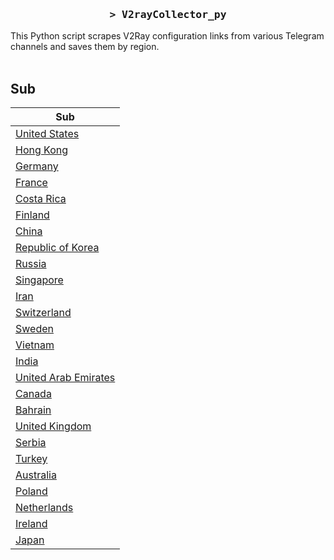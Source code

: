 <h3 align="center">
    <samp>&gt; V2rayCollector_py</samp>
</h3>

This Python script scrapes V2Ray configuration links from various Telegram channels and saves them by region.
<br>
<br>
## Sub
| Sub |
|-----|
| [United States](https://raw.githubusercontent.com/freetomaid/Vxray-country/main/sub/United%20States/config.txt) |
| [Hong Kong](https://raw.githubusercontent.com/freetomaid/Vxray-country/main/sub/Hong%20Kong/config.txt) |
| [Germany](https://raw.githubusercontent.com/freetomaid/Vxray-country/main/sub/Germany/config.txt) |
| [France](https://raw.githubusercontent.com/freetomaid/Vxray-country/main/sub/France/config.txt) |
| [Costa Rica](https://raw.githubusercontent.com/freetomaid/Vxray-country/main/sub/Costa%20Rica/config.txt) |
| [Finland](https://raw.githubusercontent.com/freetomaid/Vxray-country/main/sub/Finland/config.txt) |
| [China](https://raw.githubusercontent.com/freetomaid/Vxray-country/main/sub/China/config.txt) |
| [Republic of Korea](https://raw.githubusercontent.com/freetomaid/Vxray-country/main/sub/Republic%20of%20Korea/config.txt) |
| [Russia](https://raw.githubusercontent.com/freetomaid/Vxray-country/main/sub/Russia/config.txt) |
| [Singapore](https://raw.githubusercontent.com/freetomaid/Vxray-country/main/sub/Singapore/config.txt) |
| [Iran](https://raw.githubusercontent.com/freetomaid/Vxray-country/main/sub/Iran/config.txt) |
| [Switzerland](https://raw.githubusercontent.com/freetomaid/Vxray-country/main/sub/Switzerland/config.txt) |
| [Sweden](https://raw.githubusercontent.com/freetomaid/Vxray-country/main/sub/Sweden/config.txt) |
| [Vietnam](https://raw.githubusercontent.com/freetomaid/Vxray-country/main/sub/Vietnam/config.txt) |
| [India](https://raw.githubusercontent.com/freetomaid/Vxray-country/main/sub/India/config.txt) |
| [United Arab Emirates](https://raw.githubusercontent.com/freetomaid/Vxray-country/main/sub/United%20Arab%20Emirates/config.txt) |
| [Canada](https://raw.githubusercontent.com/freetomaid/Vxray-country/main/sub/Canada/config.txt) |
| [Bahrain](https://raw.githubusercontent.com/freetomaid/Vxray-country/main/sub/Bahrain/config.txt) |
| [United Kingdom](https://raw.githubusercontent.com/freetomaid/Vxray-country/main/sub/United%20Kingdom/config.txt) |
| [Serbia](https://raw.githubusercontent.com/freetomaid/Vxray-country/main/sub/Serbia/config.txt) |
| [Turkey](https://raw.githubusercontent.com/freetomaid/Vxray-country/main/sub/Turkey/config.txt) |
| [Australia](https://raw.githubusercontent.com/freetomaid/Vxray-country/main/sub/Australia/config.txt) |
| [Poland](https://raw.githubusercontent.com/freetomaid/Vxray-country/main/sub/Poland/config.txt) |
| [Netherlands](https://raw.githubusercontent.com/freetomaid/Vxray-country/main/sub/Netherlands/config.txt) |
| [Ireland](https://raw.githubusercontent.com/freetomaid/Vxray-country/main/sub/Ireland/config.txt) |
| [Japan](https://raw.githubusercontent.com/freetomaid/Vxray-country/main/sub/Japan/config.txt) |










































































































































































































































































































































































































































































































































































































































































































































































































































































































































































































































































































































































































































































































































































































































































































































































































































































































































































































































































































































































































































































































































































































































































































































































































































































































































































































































































































































































































































































































































































































































































































































































































































































































































































































































































































































































































































































































































































































































































































